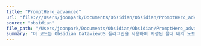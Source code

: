 ```yaml
---
title: "PromptHero_advanced"
url: "file:///Users/joonpark/Documents/Obsidian/Obsidian/PromptHero_advanced.md"
source: "obsidian"
file_path: "/Users/joonpark/Documents/Obsidian/Obsidian/PromptHero_advanced.md"
summary: "이 코드는 Obsidian DataviewJS 플러그인을 사용하여 지정된 폴더 내의 노트들을 특정 속성(예: 태그, 작성자)으로 그룹화하고, 별점, 중요도 등을 기준으로 정렬하여 테이블 형태로 보여주는 스크립트입니다.  사용자는 폴더 경로, 필터링 조건, 표시 속성, 정렬 방식 등을 코드 상단의 설정 영역에서 자유롭게 변경하여 커스터마이징할 수 있습니다.  결과는 사용자가 설정한 기준에 따라 그룹화되고 정렬된 노트들의 테이블과 각 그룹의 통계 정보를 보여줍니다.\n"
---
```


